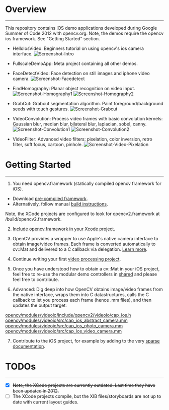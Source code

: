 

# Overview
----------

This repository contains iOS demo applications developed during Google Summer of Code 2012 with opencv.org.
Note, the demos require the opencv ios framework. See "Getting Started" section.

* HelloIosVideo: Beginners tutorial on using opencv's ios camera interface.
![Screenshot-Intro](https://github.com/Duffycola/opencv-ios-demos/blob/master/screenshots/screenshot-intro.png)
* FullscaleDemoApp: Meta project containing all other demos.

* FaceDetectVideo: Face detection on still images and iphone video camera.
![Screenshot-Facedetect](https://github.com/Duffycola/opencv-ios-demos/blob/master/screenshots/screenshot-video-facedetect.png)
* FindHomography: Planar object recognition on video input.
![Screenshot-Homography1](https://github.com/Duffycola/opencv-ios-demos/blob/master/screenshots/screenshot-homography-1.png)
![Screenshot-Homography2](https://github.com/Duffycola/opencv-ios-demos/blob/master/screenshots/screenshot-homography-2.png)
* GrabCut: Grabcut segmentation algorithm. Paint foreground/background seeds with touch gestures.
![Screenshot-Grabcut](https://github.com/Duffycola/opencv-ios-demos/blob/master/screenshots/screenshot-grabcut.png)
* VideoConvolution: Process video frames with basic convolution kernels: Gaussian blur, median blur, bilateral blur, laplacian, sobel, canny.
![Screenshot-Convolution1](https://github.com/Duffycola/opencv-ios-demos/blob/master/screenshots/screenshot-video-convolution-1.png)
![Screenshot-Convolution2](https://github.com/Duffycola/opencv-ios-demos/blob/master/screenshots/screenshot-video-convolution-2.png)
* VideoFilter: Advanced video filters: pixelation, color inversion, retro filter, soft focus, cartoon, pinhole.
![Screenshot-Video-Pixelation](https://github.com/Duffycola/opencv-ios-demos/blob/master/screenshots/screenshot-video-pixelation.png)




# Getting Started
-----------------


1) You need opencv.framework (statically compiled opencv framework for iOS).
* Download [pre-compiled framework](http://sourceforge.net/projects/opencvlibrary/files/opencv-ios/).
* Alternatively, follow manual [build instructions](http://docs.opencv.org/doc/tutorials/introduction/ios_install/ios_install.html#ios-installation).

Note, the XCode projects are configured to look for opencv2.framework at /build/opencv2.framework.

2) [Include opencv.framework in your Xcode project](http://docs.opencv.org/doc/tutorials/ios/hello/hello.html#opencvioshelloworld).

3) OpenCV provides a wrapper to use Apple's native camera interface to obtain image/video frames. Each frame is converted automatically to cv::Mat and delivered to a C callback via delegation. [Learn more](http://docs.opencv.org/doc/tutorials/ios/image_manipulation/image_manipulation.html#opencviosimagemanipulation).

4) Continue writing your first [video processing project](http://docs.opencv.org/doc/tutorials/ios/video_processing/video_processing.html#opencviosvideoprocessing).

5) Once you have understood how to obtain a cv::Mat in your iOS project, feel free to re-use the modular demo controllers in [shared](https://github.com/Duffycola/opencv-ios-demos/blob/master/shared) and please feel free to contribute.

6) Advanced: Dig deep into how OpenCV obtains image/video frames from the native interface, wraps them into C datastructures, calls the C callback to let you process each frame (hence .mm files), and then updates the output target:

[opencv/modules/videoio/include/opencv2/videoio/cap_ios.h](https://github.com/Itseez/opencv/blob/master/modules/videoio/include/opencv2/videoio/cap_ios.h)
[opencv/modules/videoio/src/cap_ios_abstract_camera.mm](https://github.com/Itseez/opencv/blob/master/modules/videoio/src/cap_ios_abstract_camera.mm)
[opencv/modules/videoio/src/cap_ios_photo_camera.mm](https://github.com/Itseez/opencv/blob/master/modules/videoio/src/cap_ios_photo_camera.mm)
[opencv/modules/videoio/src/cap_ios_video_camera.mm](https://github.com/Itseez/opencv/blob/master/modules/videoio/src/cap_ios_video_camera.mm)

7) Contribute to the iOS project, for example by adding to the very [sparse documentation](http://docs.opencv.org/doc/tutorials/ios/table_of_content_ios/table_of_content_ios.html#table-of-content-ios).


# TODOs
-------
- [X] ~~Note, the XCode projects are currently outdated. Last time they have been updated in 2012.~~
- [ ] The XCode projects compile, but the XIB files/storyboards are not up to date with current layout guides.
